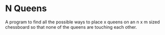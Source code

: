 # N Queens
A program to find all the possible ways to place x queens on an n x m sized chessboard so that none of the queens are touching each other.
